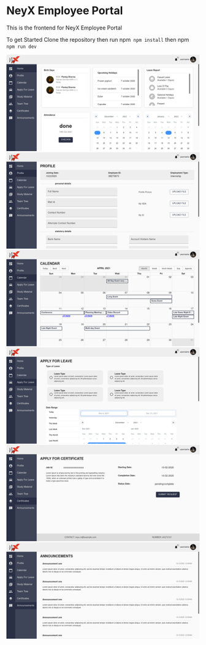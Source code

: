 # NeyX Employee Portal

This is the frontend for NeyX Employee Portal

To get Started Clone the repository then run
npm` npm install`
then
npm`` npm run dev``

![Image 1](/public/2.png)
![Image 2](/public/3.png)
![Image 3](/public/4.png)
![Image 4](/public/5.png)
![Image 5](/public/6.png)
![Image 6](/public/7.png)
